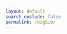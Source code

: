 ```yaml
---
layout: default
search_exclude: false
permalink: /bigSim/
---
```


<div id="box_container">
  <!--contains boxes-->
</div>
<div id="color_options" class="button_container" style="display: none;">
    Which color would you like to sort by?
    <button class="sort_button" onclick="setWhichColor(0)">Red</button>
    <button class="sort_button" onclick="setWhichColor(1)">Green</button>
    <button class="sort_button" onclick="setWhichColor(2)">Blue</button>
</div>
<div id="sort_options" class="button_container" style="display: none;">
    Which type of sort would you like to simulate?
    <button class="sort_button" onclick="sortCall('bubble')">Bubble Sort</button>
    <button class="sort_button" onclick="sortCall('selection')">Selection Sort</button>
    <button class="sort_button" onclick="sortCall('insertion')">Insertion Sort</button>
    <button class="sort_button" onclick="sortCall('merge')">Merge Sort</button>
</div>
<table id="data_container" style="display: none; justify-content: center;">
    <tr>
        <th>Sort Type</th>
        <th>Time Complexity</th>
        <th>Average Time Elapsed (Nanoseconds)</th>
        <th>Number of Comparisons</th>
        <th>Number of Swaps/Insertions</th>
    </tr>
    <!--contains data from the sort-->
</table>
<style>
    #box_container {
        margin: 0px;
        padding: 0px;
        justify-content: center;
        text-align: center;
    }
    #data_container {
        display: none;
        margin-top: 2%;
        padding-bottom: 10%;
    }
    .button_container {
        display: flex;
        justify-content: space-around;
        text-align: center;
        margin-top: 1%;
    }
    .sort_button {
        font-size: 20px;
    }
    .row {
        display: flex;
    }
    .box {
        width: 10px;
        height: 10px;
        border: 0.5px solid black;
        background-color: #F792B3;
        padding: 0px;
        margin: 0px;
    }
</style>
<script>
    var cont = document.getElementById("box_container");
    var colorData = {};
    var whichColor = 0;
    const sortTypes = ["bubble", "selection", "insertion", "merge"];
    function getRandomNumber(min, max) {
        return Math.floor(Math.random() * (max - min + 1)) + min;
    }
    function capitalizeFirstLetter(word) {
        return word.charAt(0).toUpperCase() + word.slice(1);
    }
    function setWhichColor(color) {
        document.getElementById("color_options").style.display = "none";
        whichColor = color;
        document.getElementById("sort_options").style.display = "flex";
    }
    function createBoxes() {
        var currentIndex = 0;
        for (let i = 0; i < 50; i++) {
            var newDiv = document.createElement("div");
            newDiv.setAttribute("id", "box_row_" + String(i));
            newDiv.setAttribute("class", "row");
            cont.appendChild(newDiv);
            for (let j = 0; j < 100; j++) {
                var box = document.createElement("div");
                box.setAttribute("class", "box");
                box.setAttribute("id", String(currentIndex));
                // generating random RGB values
                var red = getRandomNumber(0, 255);
                var green = getRandomNumber(0, 255);
                var blue = getRandomNumber(0, 255);
                colorData[currentIndex] = [red, green, blue];
                // setting the background color of the element
                box.style.backgroundColor = `rgb(${red}, ${green}, ${blue})`;
                newDiv.appendChild(box);
                currentIndex++;
            }
        }
        document.getElementById("color_options").style.display = "flex";
    }
    function sortCall(sortType) {
        document.getElementById("sort_options").style.display = "none";
        var requestBody = {
            rgbData: colorData,
            color: whichColor,
            sortType: sortType,
            big: true
        };
        fetch("http://localhost:8085/api/sortingAlgorithm/", {
            method: 'POST',
            headers: {
                'Content-Type': 'application/json',
            },
            body: JSON.stringify(requestBody, (key, value) => {
                // Convert keys to strings
                if (typeof key === 'number') {
                    return key.toString();
                }
                return value;
            })
        })
        .then(response => {
            if (!response.ok) {
                throw new Error(`HTTP error! Status: ${response.status}`);
            }
            return response.json();
        })
        .then(data => {
            // handling the response data
            console.log(data);
            steps = data['steps'];
            if (sortType != "merge") {
                simulateSort(steps);
            } else {
                simulateMergeSort(steps);
            }
            for (var type of sortTypes) {
                var newRow = document.createElement("tr");
                var nameCol = document.createElement("td");
                nameCol.innerHTML = capitalizeFirstLetter(type);
                var complexityCol = document.createElement("td");
                if (type != "merge") {
                    complexityCol.innerHTML = "O(n<sup>2</sup>)";
                } else {
                    complexityCol.innerHTML = "O(nlog(n))";
                }
                var timeCol = document.createElement("td");
                timeCol.innerHTML = String(data[type]["averageTime"]);
                var compCol = document.createElement("td");
                compCol.innerHTML = String(data[type]['comparisons']);
                var swapCol = document.createElement("td");
                swapCol.innerHTML = String(data[type]['swaps']);
                newRow.appendChild(nameCol);
                newRow.appendChild(complexityCol);
                newRow.appendChild(timeCol);
                newRow.appendChild(compCol);
                newRow.appendChild(swapCol);
                document.getElementById("data_container").appendChild(newRow);
            }
            document.getElementById("data_container").style.display = "block";
        })
        .catch(error => {
            // handling errors
            console.error('Fetch error:', error);
        });
    }
    function simulateSort(steps) {
        var index = 1;
        var intervalId = setInterval(() => {
            if (index < steps.length) {
                for (var i = 0; i < steps[index].length; i++) {
                    document.getElementById(String(i)).style.backgroundColor = `rgb(${colorData[steps[index][i]][0]}, ${colorData[steps[index][i]][1]}, ${colorData[steps[index][i]][2]})`;
                }
                index++;
            } else {
                clearInterval(intervalId);
            }
        }, 0.01);
    }
    function simulateMergeSort(steps) {
        var index = 0;
        var frontIndex = 0;
        var intervalId = setInterval(() => {
            if (index < steps.length) {
                var currentStep = steps[index];
                frontIndex = Math.min(...currentStep); // the minimum index in the array is the starting point
                for (var j = 0; j < currentStep.length; j++) {
                    document.getElementById(String(frontIndex)).style.backgroundColor = `rgb(${colorData[currentStep[j]][0]}, ${colorData[currentStep[j]][1]}, ${colorData[currentStep[j]][2]})`;
                    frontIndex++;
                }
                index++;
            } else {
                clearInterval(intervalId);
            }
        }, 0.01);
    }
    createBoxes();
    //for (var i = 0; i < 5000; i++) {
    //     document.getElementById(String(steps[steps.length - 1][i])).style.backgroundColor = `rgb(${colorData[steps[steps.length - 1][i]][0]}, ${colorData[steps[steps.length - 1][i]][1]}, ${colorData[steps[steps.length - 1][i]][2]})`;
    // }
    // // var frontIndex = 0;
    // // var dataIndex = 0;
    // // var intervalId = setInterval(() => {
    // //     if (dataIndex < steps.length) {
    // //         for (var i = 0; i < steps[dataIndex].length; i++) {
    // //             document.getElementById(String(frontIndex)).style.backgroundColor = `rgb(${colorData[steps[dataIndex][i]][0]}, ${colorData[steps[dataIndex][i]][0]}, ${colorData[steps[dataIndex][i]][0]})`;
    // //             frontIndex++;
    // //         }
    // //         dataIndex++;
    // //     } else {
    // //         clearInterval(intervalId);
    // //     }
    // // }, 0.01)
</script>